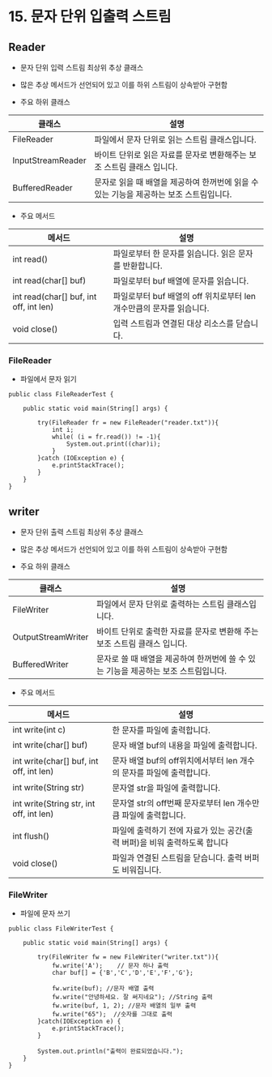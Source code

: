 # 15. 문자 단위 입출력 스트림

## Reader

- 문자 단위 입력 스트림 최상위 추상 클래스

- 많은 추상 메서드가 선언되어 있고 이를 하위 스트림이 상속받아 구현함

- 주요 하위 클래스

| 클래스 | 설명 |
| ------ | ------ |
| FileReader | 파일에서 문자 단위로 읽는 스트림 클래스입니다. |
| InputStreamReader | 바이트 단위로 읽은 자료를 문자로 변환해주는 보조 스트림 클래스 입니다. |
| BufferedReader | 문자로 읽을 때 배열을 제공하여 한꺼번에 읽을 수 있는 기능을 제공하는 보조 스트림입니다. |

- 주요 메서드

| 메서드 | 설명 |
| ------ | ------ |
| int read() | 파일로부터 한 문자를 읽습니다. 읽은 문자를 반환합니다. |
| int read(char[] buf) | 파일로부터 buf 배열에 문자를 읽습니다. |
| int read(char[] buf, int off, int len) | 파일로부터 buf 배열의 off 위치로부터 len 개수만큼의 문자를 읽습니다. |
| void close() | 입력 스트림과 연결된 대상 리소스를 닫습니다. |

### FileReader

- 파일에서 문자 읽기

```
public class FileReaderTest {

	public static void main(String[] args) {

		try(FileReader fr = new FileReader("reader.txt")){
			int i;
			while( (i = fr.read()) != -1){
				System.out.print((char)i);
			}
		}catch (IOException e) {
			e.printStackTrace();
		}
	}
}
```

## writer

- 문자 단위 출력 스트림 최상위 추상 클래스

- 많은 추상 메서드가 선언되어 있고 이를 하위 스트림이 상속받아 구현함

- 주요 하위 클래스

| 클래스 | 설명 |
| ------ | ------ |
| FileWriter | 파일에서 문자 단위로 출력하는 스트림 클래스입니다. |
| OutputStreamWriter | 바이트 단위로 출력한 자료를 문자로 변환해 주는 보조 스트림 클래스 입니다. |
| BufferedWriter | 문자로 쓸 때 배열을 제공하여 한꺼번에 쓸 수 있는 기능을 제공하는 보조 스트림입니다. |

- 주요 메서드

| 메서드 | 설명 |
| ------ | ------ |
| int write(int c) | 한 문자를 파일에 출력합니다. |
| int write(char[] buf) | 문자 배열 buf의 내용을 파일에 출력합니다. |
| int write(char[] buf, int off, int len) | 문자 배열 buf의 off위치에서부터 len 개수의 문자를 파일에 출력합니다. |
| int write(String str) | 문자열 str을 파일에 출력합니다. |
| int write(String str, int off, int len) | 문자열 str의 off번째 문자로부터 len 개수만큼 파일에 출력합니다. |
| int flush() | 파일에 출력하기 전에 자료가 있는 공간(출력 버퍼)을 비워 출력하도록 합니다 |
| void close() | 파일과 연결된 스트림을 닫습니다. 출력 버퍼도 비워집니다. |


### FileWriter

- 파일에 문자 쓰기

```
public class FileWriterTest {

	public static void main(String[] args) {

		try(FileWriter fw = new FileWriter("writer.txt")){
			fw.write('A');    // 문자 하나 출력
			char buf[] = {'B','C','D','E','F','G'};
			
			fw.write(buf); //문자 배열 출력
			fw.write("안녕하세요. 잘 써지네요"); //String 출력
			fw.write(buf, 1, 2); //문자 배열의 일부 출력
			fw.write("65");  //숫자를 그대로 출력
		}catch(IOException e) {
			e.printStackTrace();
		}
		
		System.out.println("출력이 완료되었습니다.");
	}
}
```
